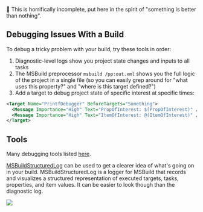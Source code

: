 📝 This is horrifically incomplete, put here in the spirit of "something is better than nothing".

## Debugging Issues With a Build

To debug a tricky problem with your build, try these tools in order:

1. Diagnostic-level logs show you project state changes and inputs to all tasks
2. The MSBuild preprocessor `msbuild /pp:out.xml` shows you the full logic of the project in a single file (so you can easily grep around for "what uses this property?" and "where is this target defined?")
3. Add a target to debug project state of specific interest at specific times:
```xml
<Target Name="PrintfDebugger" BeforeTargets="Something">
  <Message Importance="High" Text="PropOfInterest: $(PropOfInterest)" />
  <Message Importance="High" Text="ItemOfInterest: @(ItemOfInterest)" />
</Target>
```

## Tools
Many debugging tools listed [here](https://github.com/Microsoft/msbuild/blob/master/documentation/wiki/MSBuild-Resources.md#tools).

[MSBuildStructuredLog](https://github.com/KirillOsenkov/MSBuildStructuredLog) can be used to get a clearer idea of what's going on in your build. MSBuildStructuredLog is a logger for MSBuild that records and visualizes a structured representation of executed targets, tasks, properties, and item values. It can be easier to look though than the diagnostic log.

![](https://raw.githubusercontent.com/KirillOsenkov/MSBuildStructuredLog/master/docs/Screenshot1.png)
